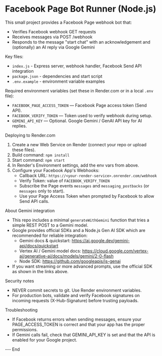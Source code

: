 # Facebook Page Bot Runner (Node.js)

This small project provides a Facebook Page webhook bot that:
- Verifies Facebook webhook GET requests
- Receives messages via POST /webhook
- Responds to the message "start chat" with an acknowledgement and (optionally) an AI reply via Google Gemini

Key files:
- `index.js` - Express server, webhook handler, Facebook Send API integration
- `package.json` - dependencies and start script
- `.env.example` - environment variable examples

Required environment variables (set these in Render.com or in a local `.env` file):
- `FACEBOOK_PAGE_ACCESS_TOKEN` — Facebook Page access token (Send API).
- `FACEBOOK_VERIFY_TOKEN` — Token used to verify webhook during setup.
- `GEMINI_API_KEY` — Optional. Google Gemini / GenAI API key for AI replies.

Deploying to Render.com
1. Create a new Web Service on Render (connect your repo or upload these files).
2. Build command: `npm install`
3. Start command: `npm start`
4. In Render's Environment settings, add the env vars from above.
5. Configure your Facebook App's Webhooks:
   - Callback URL: `https://<your-render-service>.onrender.com/webhook`
   - Verify Token: value of `FACEBOOK_VERIFY_TOKEN`
   - Subscribe the Page events `messages` and `messaging_postbacks` (or `messages` only to start).
   - Use your Page Access Token when prompted by Facebook to allow Send API calls.

About Gemini integration
- This repo includes a minimal `generateWithGemini` function that tries a simple REST POST to a Gemini model.
- Google provides official SDKs and a Node.js Gen AI SDK which are recommended for reliable integration:
  - Gemini docs & quickstart: https://ai.google.dev/gemini-api/docs/quickstart
  - Vertex AI / Gemini model docs: https://cloud.google.com/vertex-ai/generative-ai/docs/models/gemini/2-0-flash
  - Node SDK: https://github.com/googleapis/js-genai
- If you want streaming or more advanced prompts, use the official SDK as shown in the links above.

Security notes
- NEVER commit secrets to git. Use Render environment variables.
- For production bots, validate and verify Facebook signatures on incoming requests (X-Hub-Signature) before trusting payloads.

Troubleshooting
- If Facebook returns errors when sending messages, ensure your PAGE_ACCESS_TOKEN is correct and that your app has the proper permissions.
- If Gemini calls fail, check that GEMINI_API_KEY is set and that the API is enabled for your Google project.

--- End
